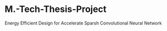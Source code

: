 # M.-Tech-Thesis-Project
Energy Efficient Design for Accelerate Sparsh Convolutional Neural Network
